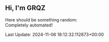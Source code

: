## Hi, I'm GRQZ
Here should be something random:  
Completely automated!

Last Update: 2024-11-06 18:12:32.112873+00:00
